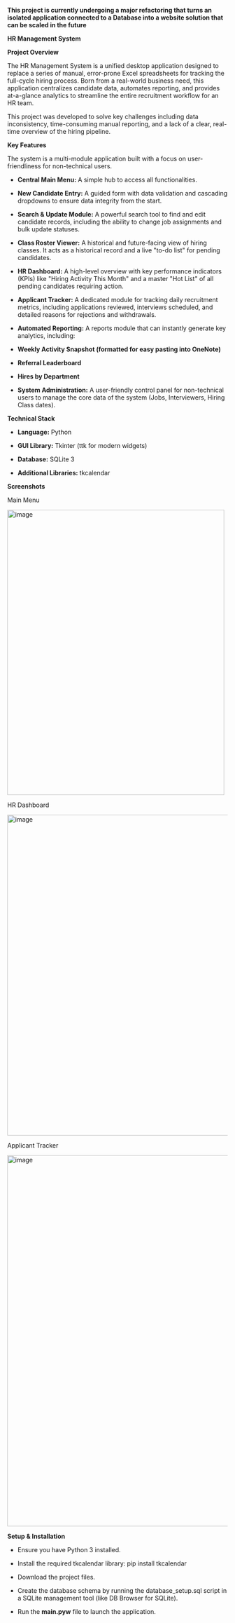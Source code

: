 **This project is currently undergoing a major refactoring that turns an isolated application connected to a Database into a website solution that can be scaled in the future**

**HR Management System**

**Project Overview**

The HR Management System is a unified desktop application designed to replace a series of manual, error-prone Excel spreadsheets for tracking the full-cycle hiring process. Born from a real-world business need, this application centralizes candidate data, automates reporting, and provides at-a-glance analytics to streamline the entire recruitment workflow for an HR team.

This project was developed to solve key challenges including data inconsistency, time-consuming manual reporting, and a lack of a clear, real-time overview of the hiring pipeline.

**Key Features**

The system is a multi-module application built with a focus on user-friendliness for non-technical users.

- **Central Main Menu:** A simple hub to access all functionalities.

- **New Candidate Entry:** A guided form with data validation and cascading dropdowns to ensure data integrity from the start.

- **Search & Update Module:** A powerful search tool to find and edit candidate records, including the ability to change job assignments and bulk update statuses.

- **Class Roster Viewer:** A historical and future-facing view of hiring classes. It acts as a historical record and a live "to-do list" for pending candidates.

- **HR Dashboard:** A high-level overview with key performance indicators (KPIs) like "Hiring Activity This Month" and a master "Hot List" of all pending candidates requiring action.

- **Applicant Tracker:** A dedicated module for tracking daily recruitment metrics, including applications reviewed, interviews scheduled, and detailed reasons for rejections and withdrawals.

- **Automated Reporting:** A reports module that can instantly generate key analytics, including:

- **Weekly Activity Snapshot (formatted for easy pasting into OneNote)**

- **Referral Leaderboard**

- **Hires by Department**

- **System Administration:** A user-friendly control panel for non-technical users to manage the core data of the system (Jobs, Interviewers, Hiring Class dates).


**Technical Stack**

- **Language:** Python

- **GUI Library:** Tkinter (ttk for modern widgets)

- **Database:** SQLite 3

- **Additional Libraries:** tkcalendar



**Screenshots**

Main Menu

<img width="496" height="651" alt="image" src="https://github.com/user-attachments/assets/51188b5a-d11e-441f-b902-f1c76359b9dd" />

HR Dashboard

<img width="1095" height="732" alt="image" src="https://github.com/user-attachments/assets/4dd823e8-0702-417c-8488-b3ae4edb1d8f" />

Applicant Tracker

<img width="899" height="847" alt="image" src="https://github.com/user-attachments/assets/35d2dd2a-646a-42ce-9833-763d5b252472" />





**Setup & Installation**

- Ensure you have Python 3 installed.

- Install the required tkcalendar library: pip install tkcalendar

- Download the project files.

- Create the database schema by running the database_setup.sql script in a SQLite management tool (like DB Browser for SQLite).

- Run the **main.pyw** file to launch the application.
